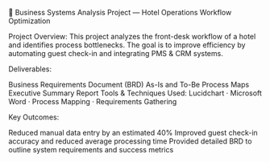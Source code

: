 🧩 Business Systems Analysis Project — Hotel Operations Workflow Optimization 

 Project Overview: This project analyzes the front-desk workflow of a hotel and identifies process bottlenecks. The goal is to improve efficiency by automating guest check-in and integrating PMS & CRM systems. 

Deliverables: 

Business Requirements Document (BRD) As-Is and To-Be Process Maps Executive Summary Report Tools & Techniques Used: Lucidchart · Microsoft Word · Process Mapping · Requirements Gathering 

Key Outcomes: 

Reduced manual data entry by an estimated 40% Improved guest check-in accuracy and reduced average processing time Provided detailed BRD to outline system requirements and success metrics 

